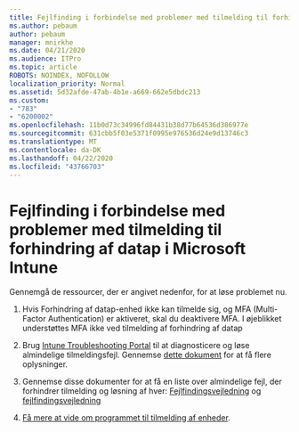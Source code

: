 ```yaml
---
title: Fejlfinding i forbindelse med problemer med tilmelding til forhindring af datap i Microsoft Intune
ms.author: pebaum
author: pebaum
manager: mnirkhe
ms.date: 04/21/2020
ms.audience: ITPro
ms.topic: article
ROBOTS: NOINDEX, NOFOLLOW
localization_priority: Normal
ms.assetid: 5d32afde-47ab-4b1e-a669-662e5dbdc213
ms.custom:
- "783"
- "6200002"
ms.openlocfilehash: 11b0d73c34996fd84431b38d77b64536d386977e
ms.sourcegitcommit: 631cbb5f03e5371f0995e976536d24e9d13746c3
ms.translationtype: MT
ms.contentlocale: da-DK
ms.lasthandoff: 04/22/2020
ms.locfileid: "43766703"
---
```

# <a name="troubleshoot-issues-with-dep-enrollment-in-microsoft-intune"></a>Fejlfinding i forbindelse med problemer med tilmelding til forhindring af datap i Microsoft Intune

Gennemgå de ressourcer, der er angivet nedenfor, for at løse problemet nu.
  
1. Hvis Forhindring af datap-enhed ikke kan tilmelde sig, og MFA (Multi-Factor Authentication) er aktiveret, skal du deaktivere MFA. I øjeblikket understøttes MFA ikke ved tilmelding af forhindring af datap

2. Brug [Intune Troubleshooting Portal](https://devicemanagement.microsoft.com/#blade/Microsoft_Intune_DeviceSettings/TroubleshootBlade) til at diagnosticere og løse almindelige tilmeldingsfejl. Gennemse [dette dokument](https://docs.microsoft.com/intune/help-desk-operators) for at få flere oplysninger.

3. Gennemse disse dokumenter for at få en liste over almindelige fejl, der forhindrer tilmelding og løsning af hver: [Fejlfindingsvejledning](https://support.microsoft.com/help/4039809/troubleshooting-ios-device-enrollment-in-intune) og [fejlfindingsvejledning](https://docs.microsoft.com/intune-classic/troubleshoot/troubleshoot-device-enrollment-in-intune)

4. [Få mere at vide om programmet til tilmelding af enheder](https://docs.microsoft.com/intune/device-enrollment-program-enroll-ios).
